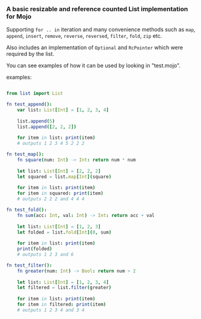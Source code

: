 ### A basic resizable and reference counted List implementation for Mojo
Supporting `for .. in` iteration and many convenience methods such as `map`, `append`, `insert`, `remove`, `reverse`, `reversed`, `filter`, `fold`, `zip` etc.

Also includes an implementation of `Optional` and `RcPointer` which were required by the list.

You can see examples of how it can be used by looking in "test.mojo".

examples:
```nim

from list import List

fn test_append():
    var list: List[Int] = [1, 2, 3, 4]
    
    list.append(5)
    list.append([2, 2, 2])
    
    for item in list: print(item)
    # outputs 1 2 3 4 5 2 2 2

fn test_map():
    fn square(num: Int) -> Int: return num * num
    
    let list: List[Int] = [2, 2, 2]
    let squared = list.map[Int](square)
    
    for item in list: print(item)
    for item in squared: print(item)
    # outputs 2 2 2 and 4 4 4

fn test_fold():
    fn sum(acc: Int, val: Int) -> Int: return acc + val
    
    let list: List[Int] = [1, 2, 3]
    let folded = list.fold[Int](0, sum)
    
    for item in list: print(item)
    print(folded)
    # outputs 1 2 3 and 6

fn test_filter():
    fn greater(num: Int) -> Bool: return num > 2
    
    let list: List[Int] = [1, 2, 3, 4]
    let filtered = list.filter(greater)
    
    for item in list: print(item)
    for item in filtered: print(item)
    # outputs 1 2 3 4 and 3 4
```
